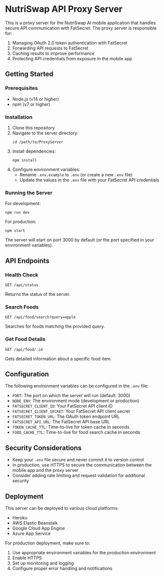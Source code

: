 # NutriSwap API Proxy Server

This is a proxy server for the NutriSwap AI mobile application that handles secure API communication with FatSecret. The proxy server is responsible for:

1. Managing OAuth 2.0 token authentication with FatSecret
2. Forwarding API requests to FatSecret
3. Caching results to improve performance
4. Protecting API credentials from exposure in the mobile app

## Getting Started

### Prerequisites

- Node.js (v14 or higher)
- npm (v7 or higher)

### Installation

1. Clone this repository
2. Navigate to the server directory:
   ```
   cd /path/to/ProxyServer
   ```
3. Install dependencies:
   ```
   npm install
   ```
4. Configure environment variables:
   - Rename `.env.example` to `.env` (or create a new `.env` file)
   - Update the values in the `.env` file with your FatSecret API credentials

### Running the Server

For development:
```
npm run dev
```

For production:
```
npm start
```

The server will start on port 3000 by default (or the port specified in your environment variables).

## API Endpoints

### Health Check
```
GET /api/status
```
Returns the status of the server.

### Search Foods
```
GET /api/food/search?query=apple
```
Searches for foods matching the provided query.

### Get Food Details
```
GET /api/food/:id
```
Gets detailed information about a specific food item.

## Configuration

The following environment variables can be configured in the `.env` file:

- `PORT`: The port on which the server will run (default: 3000)
- `NODE_ENV`: The environment mode (development or production)
- `FATSECRET_CLIENT_ID`: Your FatSecret API client ID
- `FATSECRET_CLIENT_SECRET`: Your FatSecret API client secret
- `FATSECRET_TOKEN_URL`: The OAuth token endpoint URL
- `FATSECRET_API_URL`: The FatSecret API base URL
- `TOKEN_CACHE_TTL`: Time-to-live for token cache in seconds
- `FOOD_CACHE_TTL`: Time-to-live for food search cache in seconds

## Security Considerations

- Keep your `.env` file secure and never commit it to version control
- In production, use HTTPS to secure the communication between the mobile app and the proxy server
- Consider adding rate limiting and request validation for additional security

## Deployment

This server can be deployed to various cloud platforms:

- Heroku
- AWS Elastic Beanstalk
- Google Cloud App Engine
- Azure App Service

For production deployment, make sure to:
1. Use appropriate environment variables for the production environment
2. Enable HTTPS
3. Set up monitoring and logging
4. Configure proper error handling and notifications 